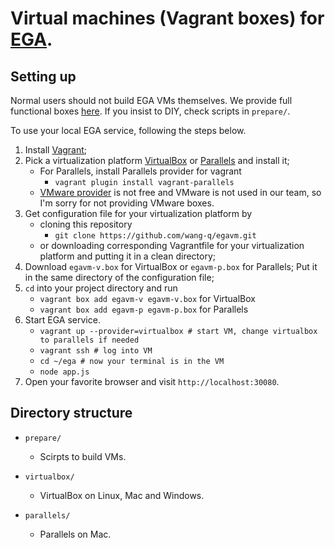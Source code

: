 # Virtual machines (Vagrant boxes) for [EGA](http://ega.nju.edu.cn).

## Setting up

Normal users should not build EGA VMs themselves. We provide full functional boxes [here](http://ega.nju.edu.cn/download). If you insist to DIY, check scripts in `prepare/`.

To use your local EGA service, following the steps below.

1. Install [Vagrant](https://www.vagrantup.com/downloads.html);
2. Pick a virtualization platform [VirtualBox](https://www.virtualbox.org/wiki/Downloads) or [Parallels](http://www.parallels.com/products/desktop/) and install it;
    + For Parallels, install Parallels provider for vagrant
        - `vagrant plugin install vagrant-parallels`
    + [VMware provider](http://www.vagrantup.com/vmware) is not free and VMware is not used in our team, so I'm sorry for not providing VMware boxes.
3. Get configuration file for your virtualization platform by
    + cloning this repository
        - `git clone https://github.com/wang-q/egavm.git`
    + or downloading corresponding Vagrantfile for your virtualization platform and putting it in a clean directory;
4. Download `egavm-v.box` for VirtualBox or `egavm-p.box` for Parallels; Put it in the same directory of the configuration file;
5. `cd` into your project directory and run
    + `vagrant box add egavm-v egavm-v.box` for VirtualBox
    + `vagrant box add egavm-p egavm-p.box` for Parallels
6. Start EGA service.
    + `vagrant up --provider=virtualbox # start VM, change virtualbox to parallels if needed`
    + `vagrant ssh # log into VM`
    + `cd ~/ega # now your terminal is in the VM`
    + `node app.js`
7. Open your favorite browser and visit `http://localhost:30080`.

## Directory structure

* `prepare/`
    + Scirpts to build VMs.

* `virtualbox/`
    + VirtualBox on Linux, Mac and Windows.

* `parallels/`
    + Parallels on Mac.

